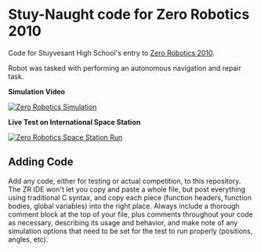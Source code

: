 # Stuy-Naught code for Zero Robotics 2010

Code for Stuyvesant High School's entry to [Zero Robotics 2010](http://zerorobotics.mit.edu/tournaments/2/). 

Robot was tasked with performing an autonomous navigation and repair task.

**Simulation Video**

[![Zero Robotics Simulation](https://res.cloudinary.com/marcomontalbano/image/upload/v1640113558/video_to_markdown/images/youtube--YBDK7u5Jqqk-c05b58ac6eb4c4700831b2b3070cd403.jpg)](https://www.youtube.com/watch?v=YBDK7u5Jqqk "Zero Robotics Simulation")

**Live Test on International Space Station**

[![Zero Robotics Space Station Run](https://res.cloudinary.com/marcomontalbano/image/upload/v1640113697/video_to_markdown/images/youtube--7O_fRkJBxaQ-c05b58ac6eb4c4700831b2b3070cd403.jpg)](https://www.youtube.com/watch?v=7O_fRkJBxaQ "Zero Robotics Space Station Run")

## Adding Code
Add any code, either for testing or actual competition, to this repository.
The ZR IDE won't let you copy and paste a whole file, but post everything using traditional C syntax, and copy each piece (function headers, function bodies, global variables) into the right place.
Always include a thorough comment block at the top of your file, plus comments throughout your code as necessary, describing its usage and behavior, and make note of any simulation options that need to be set for the test to run properly (positions, angles, etc).
